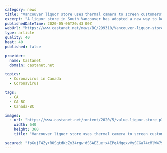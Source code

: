 ```yaml
---
category: news
title: "Vancouver liquor store uses thermal camera to screen customers"
excerpt: "A liquor store in South Vancouver has adopted a new way to keep its customers and staff safe in the wake of the COVID-19 pandemic: thermal cameras."
publishedDateTime: 2020-05-06T20:43:00Z
webUrl: "https://www.castanet.net/news/BC/299310/Vancouver-liquor-store-uses-thermal-camera-to-screen-customers"
type: article
quality: 40
heat: 40
published: false

provider:
  name: Castanet
  domain: castanet.net

topics:
  - Coronavirus in Canada
  - Coronavirus

tags:
  - CA
  - CA-BC
  - Canada-BC

images:
  - url: "https://www.castanet.net/content/2020/5/value-liquor-store_p3456848.jpg"
    width: 640
    height: 360
    title: "Vancouver liquor store uses thermal camera to screen customers"

secured: "fpGujF4Zy+ROSqtdKcZy34rgw+dSSAEZue+x4EPqAMqexvVySCGa74cMlW47SP0+EcS4KcQ5WDN7S3/RKSByoc3NC+sp2V1+HC436SRrABe9dcG8wrbObkkETmRNRQTpWpK9I02xehBPaMLMHZbLoURO5PSA90Zm6Kn3+BXSHkROZJ5JKrG7yh6WhJA8FqDcsW7BgnmHj4ZshBRbd1IjBHyK8o6IvJ0ZmhyHRYHCzlZNZyLCEwUSUE8tWyD7wEtF1AT01TybeSGF71pJx5xWZxB7HpqrTiPoByndEfo/VCgUW8uUpt/JiCDt5j84izIw;DTv5yROc3H4M1VMUEm4KwA=="
---
```


